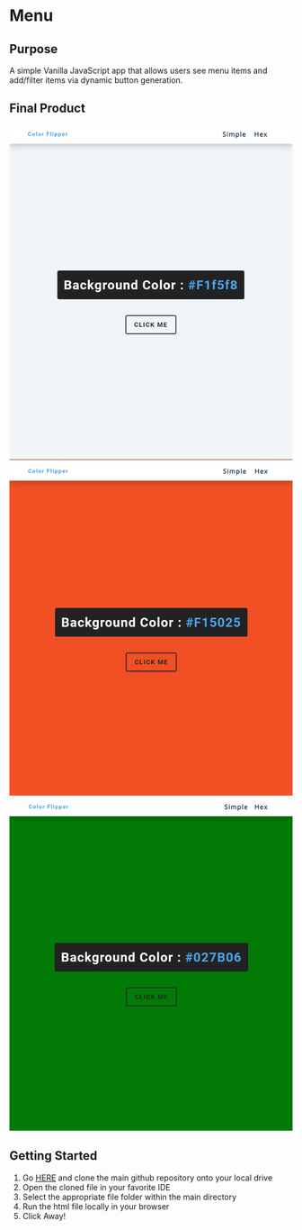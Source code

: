 # Menu

## Purpose

A simple Vanilla JavaScript app that allows users see menu items and add/filter items via dynamic button generation.

## Final Product

!["Mobile View"](https://github.com/hopeVaughn/simple-vanilla-js-projects/blob/main/color-flipper/color-flipper-01.png)
!["Desktop View"](https://github.com/hopeVaughn/simple-vanilla-js-projects/blob/main/color-flipper/color-flipper-02.png)
!["Filtered View"](https://github.com/hopeVaughn/simple-vanilla-js-projects/blob/main/color-flipper/color-flipper-03.png)

## Getting Started

1. Go [HERE](https://github.com/hopeVaughn/simple-vanilla-js-projects) and clone the main github repository onto your local drive
2. Open the cloned file in your favorite IDE
3. Select the appropriate file folder within the main directory
4. Run the html file locally in your browser
5. Click Away!
